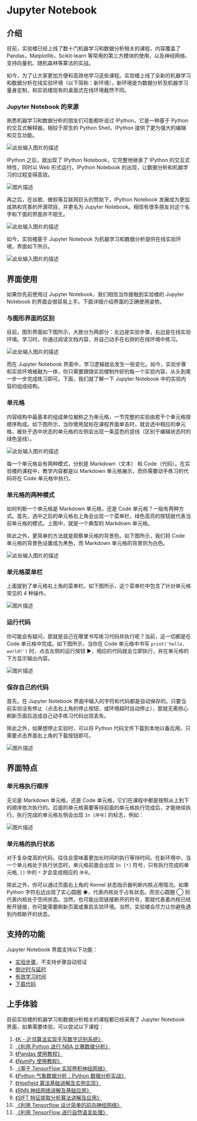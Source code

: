 # Jupyter Notebook

## 介绍

目前，实验楼已经上线了数十门机器学习和数据分析相关的课程，内容覆盖了 Pandas，Matplotlib，Scikit-learn 等常用的第三方模块的使用，以及神经网络、支持向量机、随机森林等算法的实战。

如今，为了让大家更加方便和高效地学习这些课程。实验楼上线了全新的机器学习和数据分析在线实验环境（以下简称：新环境），新环境是为数据分析及机器学习量身定制，和实验楼现有的桌面式在线环境截然不同。

### Jupyter Notebook 的来源

熟悉机器学习和数据分析的朋友们可能都听说过 IPython，它是一种基于 Python 的交互式解释器。相较于原生的 Python Shell，IPython 提供了更为强大的编辑和交互功能。

![此处输入图片的描述](https://doc.shiyanlou.com/document-uid214893labid4814timestamp1519985055900.png)

IPython 之后，就出现了 IPython Notebook，它完整地继承了 IPython 的交互式特性，同时以 Web 形式运行。IPython Notebook 的出现，让数据分析和机器学习的过程变得高效。

![图片描述](https://dn-simplecloud.shiyanlou.com/uid/36d84143291f08b534ce129d5cf840fc/1520214887136.png)

再之后，在谷歌、微软等互联网巨头的赞助下，IPython Notebook 发展成为更加成熟和完善的开源项目，并更名为 Jupyter Notebook。相信有很多朋友对这个名字和下面的界面并不陌生。

![此处输入图片的描述](https://doc.shiyanlou.com/document-uid214893labid4814timestamp1519985164368.png)

如今，实验楼基于 Jupyter Notebook 为机器学习和数据分析提供在线实验环境，界面如下所示。

![此处输入图片的描述](https://doc.shiyanlou.com/document-uid214893labid4814timestamp1519985193964.png)

## 界面使用

如果你先前使用过 Jupyter Notebook，我们相信当你接触到实验楼的 Jupyter Notebook 的界面会很容易上手。下面详细介绍界面的正确使用姿势。

### 与图形界面的区别

目前，图形界面如下图所示，大致分为两部分：左边是实验步骤，右边是在线实验环境。学习时，你通过阅读文档内容，并自己动手在右侧的在线环境中练习。

![此处输入图片的描述](https://doc.shiyanlou.com/document-uid214893labid4814timestamp1519985223521.png)

而在 Jupyter Notebook 界面中，学习逻辑就会发生一些变化。如今，实验步骤和实验环境被融为一体，你只需要跟随实验楼制作好的每一个实验内容，从头到尾一步一步完成练习即可。下面，我们就了解一下 Jupyter Notebook 中的实验内容的组成结构。

### 单元格

内容结构中最基本的组成单位被称之为单元格，一节完整的实验由若干个单元格按顺序构成。如下图所示，当你使用鼠标在课程界面单击时，就会选中相应的单元格，被处于选中状态的单元格的左侧会出现一条蓝色的竖线（区别于编辑状态时的绿色竖线）。

![此处输入图片的描述](https://doc.shiyanlou.com/document-uid214893labid4814timestamp1519985246477.png)

每一个单元格会有两种模式，分别是 Markdown（文本） 和 Code（代码）。在实验楼的课程中，教学内容都是以 Markdown 单元格展示，而你需要动手练习的代码将在 Code 单元格中执行。

### 单元格的两种模式

如何判断一个单元格是 Markdown 单元格，还是 Code 单元格？一般有两种方式。首先，选中之后的单元格右上角会出现一个菜单栏，绿色高亮的按钮就代表当前单元格的模式。上图中，就是一个典型的 Markdown 单元格。

除此之外，更简单的方法就是观察单元格的背景色。如下图所示，我们将 Code 单元格的背景色设置成为黑色，而 Markdown 单元格的背景则为白色。

![此处输入图片的描述](https://doc.shiyanlou.com/document-uid214893labid4814timestamp1519985267791.png)

### 单元格菜单栏

上面提到了单元格右上角的菜单栏。如下图所示，这个菜单栏中包含了针对单元格常见的 4 种操作。

![图片描述](https://dn-simplecloud.shiyanlou.com/uid/36d84143291f08b534ce129d5cf840fc/1520214494302.png)

### 运行代码

你可能会有疑问，那就是自己在哪里书写练习代码并执行呢？当前，这一切都是在 Code 单元格中完成。如下图所示，当你在 Code 单元格中书写 `print('hello, world!')` 时，点击左侧的运行按钮 ▶，相应的代码就会立即执行，并在单元格的下方显示输出内容。

![图片描述](https://dn-simplecloud.shiyanlou.com/uid/36d84143291f08b534ce129d5cf840fc/1520214698336.png)

### 保存自己的代码

首先，在 Jupyter Notebook 界面中输入的字符和代码都是自动保存的。只要当前实验没有停止（点击右上角的停止按钮，或环境超时自动停止），那就无需担心刷新页面后造成自己动手练习代码出现丢失。

除此之外，如果想停止实验时，可以将 Python 代码文件下载到本地以备后用。只需要点击界面右上角的下载按钮即可。

![图片描述](https://dn-simplecloud.shiyanlou.com/uid/36d84143291f08b534ce129d5cf840fc/1520214337760.png)

## 界面特点

### 单元格执行顺序

无论是 Markdown 单元格，还是 Code 单元格，它们在课程中都是按照从上到下的顺序依次执行的。后面的单元格需要等待前面的单元格执行完成后，才能继续执行。执行完成的单元格左侧会出现 `In [序号]` 的标志，例如：

![图片描述](https://dn-simplecloud.shiyanlou.com/uid/36d84143291f08b534ce129d5cf840fc/1520214663284.png)

### 单元格的执行状态

对于复杂度高的代码，往往会意味着更加长时间的执行等待时间。在新环境中，当一个单元格处于执行状态时，单元格前面会出现 `In [*]` 符号，只有执行完成的单元格, `[]` 中的 `*` 才会变成相应的 `序号`。

除此之外，你可以通过页面右上角的 Kernel 状态指示器判断内核占用情况。如果 Python 字符右边出现了实心圆圈 ◉，代表内核处于占有状态。而空心圆圈 ◯ 则代表内核处于空闲状态。当然，也可能出现链接断开的符号，那就代表着内核已经断开链接，你可能需要刷新页面或重启实验环境。当然，实验楼会尽力让你避免遇到内核断开的状态。

## 支持的功能

Jupyter Notebook 界面支持以下功能：

* [实验步骤](../feature/lab_steps.md)，不支持步骤自动验证
* [倒计时与延时](../feature/count_down.md)
* [有效学习时间](../feature/study_time.md)
* [下载代码](../feature/download_code.md)

## 上手体验

目前实验楼的机器学习和数据分析相关的课程都已经采用了 Jupyter Notebook 界面，如果需要体验，可以尝试以下课程：

1. [《K - 近邻算法实现手写数字识别系统》](https://www.shiyanlou.com/courses/777)
2. [《利用 Python 进行 NBA 比赛数据分析》](https://www.shiyanlou.com/courses/782)
3. [《Pandas 使用教程》](https://www.shiyanlou.com/courses/906)
4. [《NumPy 使用教程》](https://www.shiyanlou.com/courses/912)
5. [《基于 TensorFlow 实现卷积神经网络》](https://www.shiyanlou.com/courses/893)
6. [《Python 气象数据分析：Python 数据分析实战》](https://www.shiyanlou.com/courses/780)
7. [《Hopfield 算法基础讲解及实例实现》](https://www.shiyanlou.com/courses/989)
8. [《RNN 神经网络讲解及基础应用》](https://www.shiyanlou.com/courses/1022)
9. [《SIFT 特征提取分析算法讲解及应用》](https://www.shiyanlou.com/courses/1011)
10. [《利用 Tensorflow 设计简单的前向神经网络》](https://www.shiyanlou.com/courses/1029)
11. [《利用 TensorFlow 进行自然语言处理》](https://www.shiyanlou.com/courses/1026)

